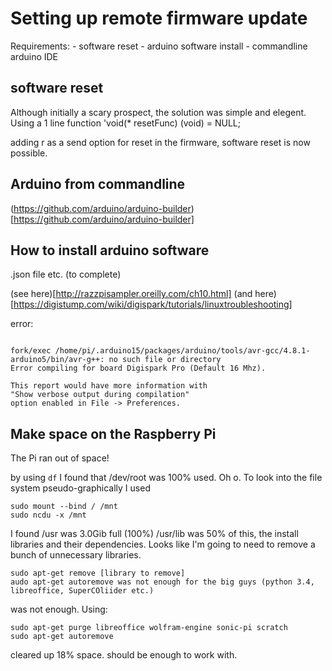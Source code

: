 # Setting up remote firmware update

Requirements:
	- software reset
	- arduino software install
	- commandline arduino IDE



## software reset
Although initially a scary prospect, the solution was simple and elegent.
Using a 1 line function 'void(* resetFunc) (void) = NULL;

adding r as a send option for reset in the firmware, software reset is now possible.

## Arduino from commandline
(https://github.com/arduino/arduino-builder)[https://github.com/arduino/arduino-builder]

## How to install arduino software
.json file etc. (to complete)

(see here)[http://razzpisampler.oreilly.com/ch10.html]
(and here)[https://digistump.com/wiki/digispark/tutorials/linuxtroubleshooting]

error: 
```Arduino: 1.8.1 (Linux), Board: "Digispark Pro (Default 16 Mhz)"

fork/exec /home/pi/.arduino15/packages/arduino/tools/avr-gcc/4.8.1-arduino5/bin/avr-g++: no such file or directory
Error compiling for board Digispark Pro (Default 16 Mhz).

This report would have more information with
"Show verbose output during compilation"
option enabled in File -> Preferences.
``` 

## Make space on the Raspberry Pi
The Pi ran out of space!

by using `df` I found that /dev/root was 100% used. Oh o.
To look into the file system pseudo-graphically I used 
```
sudo mount --bind / /mnt
sudo ncdu -x /mnt
```
I found /usr was 3.0Gib full (100%)
/usr/lib was 50% of this, the install libraries and their dependencies.
Looks like I'm going to need to remove a bunch of unnecessary libraries.
```
sudo apt-get remove [library to remove]
audo apt-get autoremove was not enough for the big guys (python 3.4, libreoffice, SuperCOliider etc.)
```
was not enough.
Using:
```
sudo apt-get purge libreoffice wolfram-engine sonic-pi scratch
sudo apt-get autoremove
```
cleared up 18% space.
should be enough to work with.
